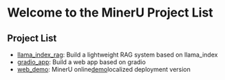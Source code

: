# Welcome to the MinerU Project List

## Project List

- [llama_index_rag](./llama_index_rag/README.md): Build a lightweight RAG system based on llama_index
- [gradio_app](./gradio_app/README.md): Build a web app based on gradio
- [web_demo](./web_demo/README.md): MinerU online[demo](https://opendatalab.com/OpenSourceTools/Extractor/PDF/)localized deployment version

